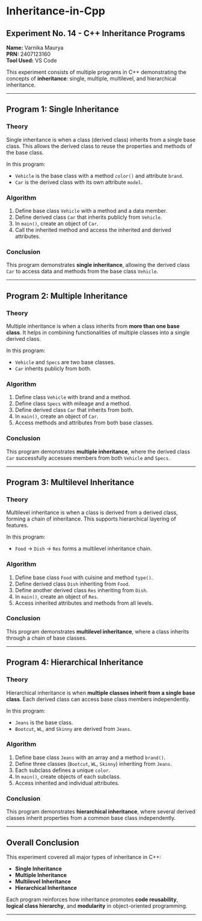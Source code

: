 # Inheritance-in-Cpp
## Experiment No. 14 - C++ Inheritance Programs
**Name:** Varnika Maurya  
**PRN:** 2407123160  
**Tool Used:** VS Code

This experiment consists of multiple programs in C++ demonstrating the concepts of **inheritance**: single, multiple, multilevel, and hierarchical inheritance.

---

##  Program 1: Single Inheritance

###  **Theory**
Single inheritance is when a class (derived class) inherits from a single base class. This allows the derived class to reuse the properties and methods of the base class.

In this program:
- `Vehicle` is the base class with a method `color()` and attribute `brand`.
- `Car` is the derived class with its own attribute `model`.

###  **Algorithm**
1. Define base class `Vehicle` with a method and a data member.
2. Define derived class `Car` that inherits publicly from `Vehicle`.
3. In `main()`, create an object of `Car`.
4. Call the inherited method and access the inherited and derived attributes.

###  **Conclusion**
This program demonstrates **single inheritance**, allowing the derived class `Car` to access data and methods from the base class `Vehicle`.

---

##  Program 2: Multiple Inheritance

###  **Theory**
Multiple inheritance is when a class inherits from **more than one base class**. It helps in combining functionalities of multiple classes into a single derived class.

In this program:
- `Vehicle` and `Specs` are two base classes.
- `Car` inherits publicly from both.

###  **Algorithm**
1. Define class `Vehicle` with brand and a method.
2. Define class `Specs` with mileage and a method.
3. Define derived class `Car` that inherits from both.
4. In `main()`, create an object of `Car`.
5. Access methods and attributes from both base classes.

###  **Conclusion**
This program demonstrates **multiple inheritance**, where the derived class `Car` successfully accesses members from both `Vehicle` and `Specs`.

---

##  Program 3: Multilevel Inheritance

###  **Theory**
Multilevel inheritance is when a class is derived from a derived class, forming a chain of inheritance. This supports hierarchical layering of features.

In this program:
- `Food` → `Dish` → `Res` forms a multilevel inheritance chain.

###  **Algorithm**
1. Define base class `Food` with cuisine and method `type()`.
2. Define derived class `Dish` inheriting from `Food`.
3. Define another derived class `Res` inheriting from `Dish`.
4. In `main()`, create an object of `Res`.
5. Access inherited attributes and methods from all levels.

###  **Conclusion**
This program demonstrates **multilevel inheritance**, where a class inherits through a chain of base classes.

---

##  Program 4: Hierarchical Inheritance

###  **Theory**
Hierarchical inheritance is when **multiple classes inherit from a single base class**. Each derived class can access base class members independently.

In this program:
- `Jeans` is the base class.
- `Bootcut`, `WL`, and `Skinny` are derived from `Jeans`.

###  **Algorithm**
1. Define base class `Jeans` with an array and a method `brand()`.
2. Define three classes (`Bootcut`, `WL`, `Skinny`) inheriting from `Jeans`.
3. Each subclass defines a unique `color`.
4. In `main()`, create objects of each subclass.
5. Access inherited and individual attributes.

###  **Conclusion**
This program demonstrates **hierarchical inheritance**, where several derived classes inherit properties from a common base class independently.

---

##  Overall Conclusion
This experiment covered all major types of inheritance in C++:
- **Single Inheritance**
- **Multiple Inheritance**
- **Multilevel Inheritance**
- **Hierarchical Inheritance**

Each program reinforces how inheritance promotes **code reusability**, **logical class hierarchy**, and **modularity** in object-oriented programming.

---

